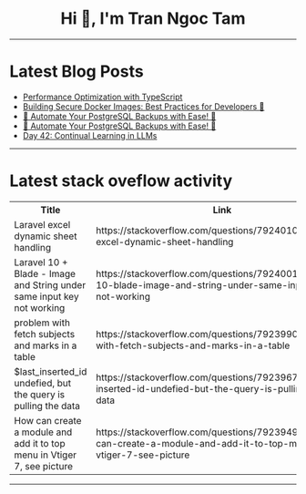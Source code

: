 <h1 align="center">Hi 👋, I'm Tran Ngoc Tam</h1>

---

# Latest Blog Posts 
<!-- BLOG-POST-LIST:START -->
- [Performance Optimization with TypeScript](https://dev.to/shafayeat/performance-optimization-with-typescript-dcj)
- [Building Secure Docker Images: Best Practices for Developers 🚀](https://dev.to/openthegates/building-secure-docker-images-best-practices-for-developers-2foo)
- [🚀 Automate Your PostgreSQL Backups with Ease! 🐳](https://dev.to/jacksonkasi/automate-your-postgresql-backups-with-ease-3eng)
- [🚀 Automate Your PostgreSQL Backups with Ease! 🐳](https://dev.to/jacksonkasi/automate-your-postgresql-backups-with-ease-58d)
- [Day 42: Continual Learning in LLMs](https://dev.to/nareshnishad/day-42-continual-learning-in-llms-1l4g)
<!-- BLOG-POST-LIST:END -->

---

# Latest stack oveflow activity
<table>
  <tr><th>Title</th><th>Link</th></tr>
  <!-- STACKOVERFLOW:START --><tr><td>Laravel excel dynamic sheet handling</td><td>https://stackoverflow.com/questions/79240102/laravel-excel-dynamic-sheet-handling</td></tr><tr><td>Laravel 10 + Blade - Image and String under same input key not working</td><td>https://stackoverflow.com/questions/79240013/laravel-10-blade-image-and-string-under-same-input-key-not-working</td></tr><tr><td>problem with fetch subjects and marks in a table</td><td>https://stackoverflow.com/questions/79239900/problem-with-fetch-subjects-and-marks-in-a-table</td></tr><tr><td>$last_inserted_id undefied, but the query is pulling the data</td><td>https://stackoverflow.com/questions/79239677/last-inserted-id-undefied-but-the-query-is-pulling-the-data</td></tr><tr><td>How can create a module and add it to top menu in Vtiger 7, see picture</td><td>https://stackoverflow.com/questions/79239497/how-can-create-a-module-and-add-it-to-top-menu-in-vtiger-7-see-picture</td></tr><!-- STACKOVERFLOW:END -->
</table>

---



